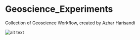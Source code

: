 # Geoscience_Experiments
Collection of Geoscience Workflow, created by Azhar Harisandi

![alt text](https://github.com/azharharisandi14/Geoscience_Experiments/blob/master/thumbnails.png?raw=true)
